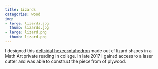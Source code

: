 ```yaml
---
title: Lizards
categories: wood
img:
- large: lizards.jpg
  thumb: lizards.jpg
- large: lizard.png
  thumb: lizard.png
---
```


I designed this [deltoidal hexecontahedron](https://en.wikipedia.org/wiki/Deltoidal_hexecontahedron) made out of lizard shapes in a Math Art private reading in college. In late 2017 I gained access to a laser cutter and was able to construct the piece from of plywood.
